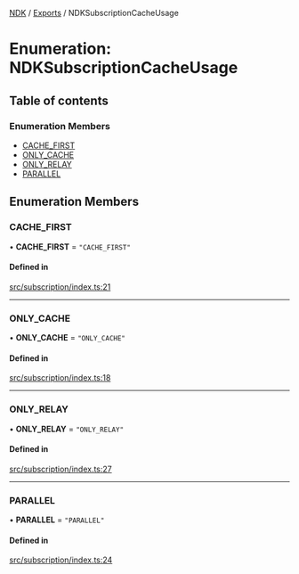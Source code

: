 [NDK](../README.md) / [Exports](../modules.md) / NDKSubscriptionCacheUsage

# Enumeration: NDKSubscriptionCacheUsage

## Table of contents

### Enumeration Members

- [CACHE\_FIRST](NDKSubscriptionCacheUsage.md#cache_first)
- [ONLY\_CACHE](NDKSubscriptionCacheUsage.md#only_cache)
- [ONLY\_RELAY](NDKSubscriptionCacheUsage.md#only_relay)
- [PARALLEL](NDKSubscriptionCacheUsage.md#parallel)

## Enumeration Members

### CACHE\_FIRST

• **CACHE\_FIRST** = ``"CACHE_FIRST"``

#### Defined in

[src/subscription/index.ts:21](https://github.com/nostr-dev-kit/ndk/blob/2bb66fa/src/subscription/index.ts#L21)

___

### ONLY\_CACHE

• **ONLY\_CACHE** = ``"ONLY_CACHE"``

#### Defined in

[src/subscription/index.ts:18](https://github.com/nostr-dev-kit/ndk/blob/2bb66fa/src/subscription/index.ts#L18)

___

### ONLY\_RELAY

• **ONLY\_RELAY** = ``"ONLY_RELAY"``

#### Defined in

[src/subscription/index.ts:27](https://github.com/nostr-dev-kit/ndk/blob/2bb66fa/src/subscription/index.ts#L27)

___

### PARALLEL

• **PARALLEL** = ``"PARALLEL"``

#### Defined in

[src/subscription/index.ts:24](https://github.com/nostr-dev-kit/ndk/blob/2bb66fa/src/subscription/index.ts#L24)
